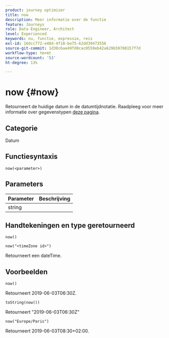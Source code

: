 ```yaml
---
product: journey optimizer
title: now
description: Meer informatie over de functie
feature: Journeys
role: Data Engineer, Architect
level: Experienced
keywords: nu, functie, expressie, reis
exl-id: 16dcc772-e48d-4f10-be75-62dd39473556
source-git-commit: 1d30c6ae49fd0cac0559eb42a629b59708157f7d
workflow-type: tm+mt
source-wordcount: '53'
ht-degree: 13%

---
```


# now {#now}

Retourneert de huidige datum in de datumtijdnotatie. Raadpleeg voor meer informatie over gegevenstypen [deze pagina](../expression/data-types.md).

## Categorie

Datum

## Functiesyntaxis

`now(<parameter>)`

## Parameters

| Parameter | Beschrijving |
|--- |--- |
| string |  |

## Handtekeningen en type geretourneerd

`now()`

`now("<timeZone id>")`

Retourneert een dateTime.

## Voorbeelden

`now()`

Retourneert 2019-06-03T06:30Z.

`toString(now())`

Retourneert &quot;2019-06-03T06:30Z&quot;

`now("Europe/Paris")`

Retourneert 2019-06-03T08:30+02:00.

